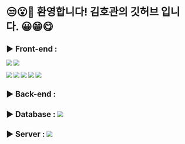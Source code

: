 # 😒😮🤭 환영합니다! 김호관의 깃허브 입니다. 😀😁😋

## ▶️ Front-end :
<div>
        <img src="https://img.shields.io/badge/Java-007396?style=for-the-badge&logo=Java&logoColor=white"> 
        <img src="https://img.shields.io/badge/Spring Boot-6DB33F?style=for-the-badge&logo=spring boot&logoColor=white"> 
</div>

<img src="https://img.shields.io/badge/html5-E34F26?style=for-the-badge&logo=html5&logoColor=white"/> <img src="https://img.shields.io/badge/css-1572B6?style=for-the-badge&logo=css3&logoColor=white"/> <img src="https://img.shields.io/badge/javascript-F7DF1E?style=for-the-badge&logo=javascript&logoColor=black"/> <img src="https://img.shields.io/badge/oracle-F80000?style=for-the-badge&logo=oracle&logoColor=white"> <img src="https://img.shields.io/badge/github-181717?style=for-the-badge&logo=github&logoColor=white">

## ▶️ Back-end : 
## ▶️ Database : <img src="https://img.shields.io/badge/oracle-F80000?style=for-the-badge&logo=oracle&logoColor=white">
## ▶️ Server : <img src="https://img.shields.io/badge/oracle-F80000?style=for-the-badge&logo=oracle&logoColor=white">
